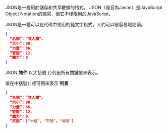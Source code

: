 JSON是一種用於儲存和共享數據的格式。 JSON（發音為Jason）是JavaScript Object Notation的縮寫，但它不僅限用於JavaScript。

JSON是一種可以在代碼中使用的純文字格式，人們可以很容易地閱讀。

```json
{
  “名稱”：“食人魔”，
  “大小”：90，
  “力量”：86，
  “智能”：12，
  “魔力”：0
}
```

JSON **物件** 以大括號 `{}`列出所有關鍵值來表示。

值在中括號`[]`裡可用來表示 **列表** ：

```json
{
  “名稱”：“食人魔”，
  “大小”：90，
  “力量”：86，
  “智能”：12，
  “魔力”：0，
  “武器”：["木棍"，"石頭"，"骨頭"]
}
```